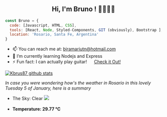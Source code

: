 ### <h2 align="center"> Hi, I'm Bruno ! 👋🐱‍👤👨</h2>

```javascript
const Bruno = {
  code: [Javascript, HTML, CSS],
  tools: [React, Node, Styled-Components, GIT (obviously), Bootstrap ],
  location: 'Rosario, Santa Fe, Argentina'
}
```
* 📫 You can reach me at: bjramariutn@hotmail.com <br>
* 🌱 I’m currently learning Nodejs and Express <br>
* ⚡ Fun fact: I can actually play guitar! <img src="https://upload.wikimedia.org/wikipedia/commons/thumb/e/e7/Instagram_logo_2016.svg/600px-Instagram_logo_2016.svg.png" height="15px"/> <a href="https://www.instagram.com/p/BX12qjplm1Z/?utm_source=ig_web_copy_link" target=blank data_coment="doesn't work here ¯\_(ツ)_/¯" >Check it Out!</a><br>

[![Kbrus87 github stats](https://github-readme-stats.vercel.app/api?username=kbrus87)](https://github.com/anuraghazra/github-readme-stats)

*In case you were wondering how's the weather in Rosario in this lovely Tuesday 5 of January, here is a summary* <br>
* <div>The Sky: Clear  <img src="http://openweathermap.org/img/wn/01d.png" /> </div> <br>
* **<div>Temperature: 29.77 °C</div>**

###


